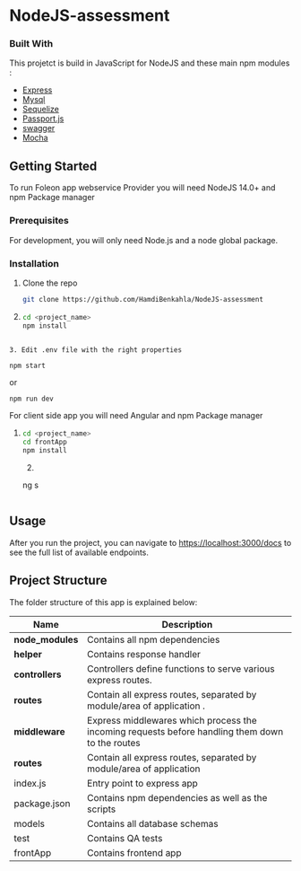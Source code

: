 # NodeJS-assessment

### Built With

This projetct is build in JavaScript for NodeJS and these main npm modules :

-   [Express](https://expressjs.com/)
-   [Mysql](https://www.mysql.com/)
-   [Sequelize](https://sequelize.org/)
-   [Passport.js](http://www.passportjs.org/)
-   [swagger](https://swagger.io/)
-   [Mocha](https://swagger.io/](https://mochajs.org/))

<!-- GETTING STARTED -->

## Getting Started

To run Foleon app webservice Provider you will need NodeJS 14.0+ and npm Package manager

### Prerequisites

For development, you will only need Node.js and a node global package.

### Installation

1. Clone the repo
    ```sh
    git clone https://github.com/HamdiBenkahla/NodeJS-assessment
    ```
2. ```sh
   cd <project_name>
   npm install
   ```

````

3. Edit .env file with the right properties

npm start 
````

or

```sh
npm run dev
```

For client side app you will need Angular and npm Package manager

1. ```sh
   cd <project_name>
   cd frontApp
   npm install
   ```
   2. ```sh
   ng s
   ```

<!-- USAGE EXAMPLES -->

## Usage

After you run the project, you can navigate to [https://localhost:3000/docs](http://localhost:3000/docs) to see the full list of available endpoints.

## Project Structure

The folder structure of this app is explained below:

| Name             | Description                                                                                     |
| ---------------- | ----------------------------------------------------------------------------------------------- |
| **node_modules** | Contains all npm dependencies                                                                   |
| **helper**       | Contains response handler                                                                       |                                   
| **controllers**  | Controllers define functions to serve various express routes.                                   |
| **routes**       | Contain all express routes, separated by module/area of application .                           |
| **middleware**   | Express middlewares which process the incoming requests before handling them down to the routes |
| **routes**       | Contain all express routes, separated by module/area of application                             |
| index.js         | Entry point to express app                                                                      |
| package.json     | Contains npm dependencies as well as the scripts                                                |
| models           | Contains all database schemas                                                                   |
| test             | Contains QA tests                                                                               |
| frontApp         | Contains frontend app                                                                           |
